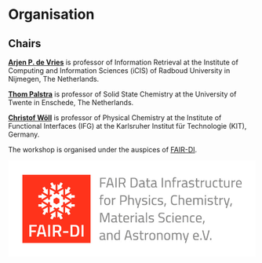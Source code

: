 # Organisation

## Chairs

[**Arjen P. de Vries**][arjen] is professor of Information Retrieval at the Institute of Computing and Information Sciences (iCIS) of Radboud University in Nijmegen, The Netherlands.

[**Thom Palstra**][thom] is professor of Solid State Chemistry at the University of Twente in Enschede, The Netherlands.

[**Christof Wöll**][christof] is professor of Physical Chemistry at the Institute of Functional Interfaces (IFG) at the Karlsruher Institut für Technologie (KIT), Germany.

The workshop is organised under the auspices of [FAIR-DI](https://www.fair-di.eu/fair-di/).

![logo](assets/img/FAIR-DI_text_web.jpg)

[arjen]:    https://www.cs.ru.nl/~arjen/                                                    "About Arjen P. de Vries"
[thom]:     https://www.utwente.nl/en/research/researchers/featured-scientists/palstra/     "About Thom Palstra"
[christof]: https://www.ifg.kit.edu/english/277_264.php                                     "About Christof Wöll"
